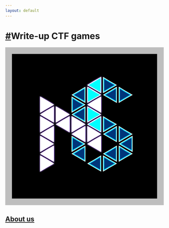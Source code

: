 ```yaml
---
layout: default
---
```


# [#](#write-up-ctf)Write-up CTF games

![](/assets/nightst0rm.png)
## [About us](about-us)



